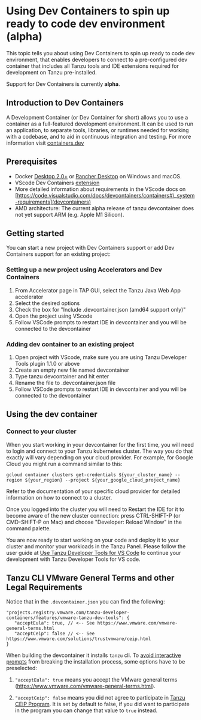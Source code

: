 # Using Dev Containers to spin up ready to code dev environment (alpha)

This topic tells you about using Dev Containers to spin up ready to code dev environment, that enables developers to connect to a pre-configured dev container that includes all Tanzu tools and IDE extensions required for development on Tanzu pre-installed.

Support for Dev Containers is currently **alpha**.

## <a id="intro"></a> Introduction to Dev Containers

A Development Container (or Dev Container for short) allows you to use a container as a full-featured development environment. It can be used to run an application, to separate tools, libraries, or runtimes needed for working with a codebase, and to aid in continuous integration and testing. For more information visit [containers.dev](https://containers.dev/)

## <a id="prerequisites"></a> Prerequisites

- Docker [Desktop 2.0+](https://www.docker.com/products/docker-desktop) or [Rancher Desktop](https://rancherdesktop.io/) on Windows and macOS.
- VScode Dev Containers [extension](https://marketplace.visualstudio.com/items?itemName=ms-vscode-remote.remote-containers)
- More detailed information about requirements in the VScode docs on [https://code.visualstudio.com/docs/devcontainers/containers#\_system-requirements](devcontainers)
- AMD architecture: The current alpha release of tanzu devcontainer does not yet support ARM (e.g. Apple M1 Silicon).

## <a id="getting-started"></a> Getting started

You can start a new project with Dev Containers support or add Dev Containers support for an existing project:

### <a id="new-project"></a> Setting up a new project using Accelerators and Dev Containers

1. From Accelerator page in TAP GUI, select the Tanzu Java Web App accelerator
2. Select the desired options
3. Check the box for "Include .devcontainer.json (amd64 support only)"
4. Open the project using VScode
5. Follow VSCode prompts to restart IDE in devcontainer and you will be connected to the devcontainer

### <a id="existing-project"></a> Adding dev container to an existing project

1. Open project with VScode, make sure you are using Tanzu Developer Tools plugin 1.1.0 or above
2. Create an empty new file named devcontainer
3. Type tanzu devcontainer and hit enter
4. Rename the file to .devcontainer.json file
5. Follow VSCode prompts to restart IDE in devcontainer and you will be connected to the devcontainer

## <a id="usage"></a> Using the dev container

### <a id="use-cluster"></a> Connect to your cluster

When you start working in your devcontainer for the first time, you will need to login and connect to your
Tanzu kubernetes cluster. The way you do that exactly will vary depending on your cloud provider. For example,
for Google Cloud you might run a command similar to this:

```
gcloud container clusters get-credentials ${your_cluster_name} --region ${your_region} --project ${your_google_cloud_project_name}
```

Refer to the documentation of your specific cloud provider for detailed information on how to connect to a cluster.

Once you logged into the cluster you will need to Restart the IDE for it to become aware of the new cluster connection: press CTRL-SHIFT-P (or CMD-SHIFT-P on Mac) and choose
"Developer: Reload Window" in the command palette.

You are now ready to start working on your code and deploy it to your cluster and monitor
your workloads in the Tanzu Panel. Please follow the user guide at [Use Tanzu Developer Tools for VS Code](using-the-extension.hbs.md) to continue your development with Tanzu Developer Tools for VS code.

## <a id="cli-eula"></a> Tanzu CLI VMware General Terms and other Legal Requirements

Notice that in the `.devcontainer.json` you can find the following:

```
"projects.registry.vmware.com/tanzu-developer-containers/features/vmware-tanzu-dev-tools": {
   "acceptEula": true, // <-- See https://www.vmware.com/vmware-general-terms.html
   "acceptCeip": false // <-- See https://www.vmware.com/solutions/trustvmware/ceip.html
}
```

When building the devcontainer it installs `tanzu` cli. To
[avoid interactive prompts](https://github.com/vmware-tanzu/tanzu-cli/blob/main/docs/quickstart/install.md#automatic-prompts-and-potential-mitigations)
from breaking the installation process, some options have to be preselected:

1. `"acceptEula": true` means you accept the VMware general terms (https://www.vmware.com/vmware-general-terms.html).

2. `"acceptCeip": false` means you did not agree to participate in
   [Tanzu CEIP Program](https://www.vmware.com/solutions/trustvmware/ceip.html). It is set by default to false, if you did want to participate in the program
   you can change that value to `true` instead.
